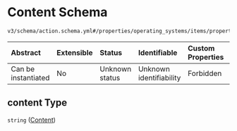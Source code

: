 # Content Schema

```txt
v3/schema/action.schema.yml#/properties/operating_systems/items/properties/steps/items/properties/actions/items/oneOf/24/properties/core:write/properties/content
```



| Abstract            | Extensible | Status         | Identifiable            | Custom Properties | Additional Properties | Access Restrictions | Defined In                                                          |
| :------------------ | :--------- | :------------- | :---------------------- | :---------------- | :-------------------- | :------------------ | :------------------------------------------------------------------ |
| Can be instantiated | No         | Unknown status | Unknown identifiability | Forbidden         | Allowed               | none                | [device.schema.json*](../device.schema.json "open original schema") |

## content Type

`string` ([Content](device-properties-operating-systems-operating-system-properties-steps-step-properties-group-step-action-oneof-corewrite-action-properties-corewrite-action-properties-content.md))
